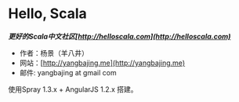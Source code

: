 Hello, Scala
============

***更好的Scala中文社区[http://helloscala.com](http://helloscala.com)***

- 作者：杨景（羊八井）
- 网站：[http://yangbajing.me](http://yangbajing.me)
- 邮件: yangbajing at gmail com

使用Spray 1.3.x + AngularJS 1.2.x 搭建。
